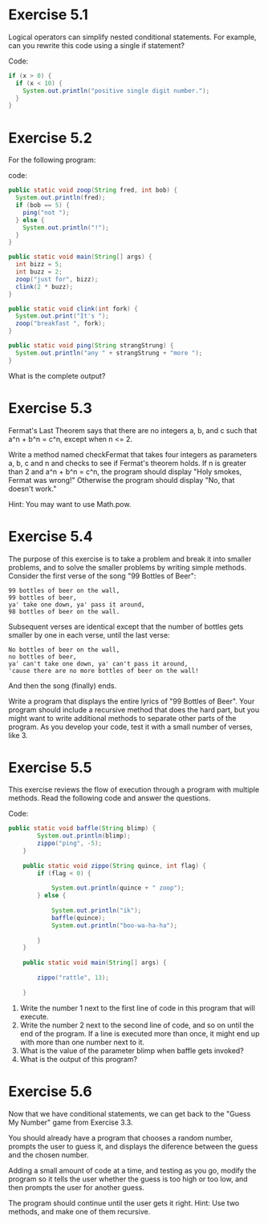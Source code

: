 # Exercise 5.1

Logical operators can simplify nested conditional statements.
For example, can you rewrite this code using a single if statement?

Code:
```java
if (x > 0) {
  if (x < 10) {
    System.out.println("positive single digit number.");
  }
}
```

# Exercise 5.2

For the following program:

code:

```java
public static void zoop(String fred, int bob) {
  System.out.println(fred);
  if (bob == 5) {
    ping("not ");
  } else {
    System.out.println("!");
  }
}

public static void main(String[] args) {
  int bizz = 5;
  int buzz = 2;
  zoop("just for", bizz);
  clink(2 * buzz);
}

public static void clink(int fork) {
  System.out.print("It's ");
  zoop("breakfast ", fork);
}

public static void ping(String strangStrung) {
  System.out.println("any " + strangStrung + "more ");
}


```

What is the complete output?

# Exercise 5.3

Fermat's Last Theorem says that there are no integers a, b,
and c such that a^n + b^n = c^n, except when n <= 2.

Write a method named checkFermat that takes four integers as parameters 
a, b, c and n  and checks to see if Fermat's theorem holds. If n is greater
than 2 and a^n + b^n = c^n, the program should display "Holy smokes, Fermat
was wrong!" Otherwise the program should display "No, that doesn't work."

Hint: You may want to use Math.pow.

# Exercise 5.4

The purpose of this exercise is to take a problem and break
it into smaller problems, and to solve the smaller problems by writing simple
methods. Consider the first verse of the song "99 Bottles of Beer":

    99 bottles of beer on the wall,
    99 bottles of beer,
    ya' take one down, ya' pass it around,
    98 bottles of beer on the wall.

Subsequent verses are identical except that the number of bottles gets smaller
by one in each verse, until the last verse:

    No bottles of beer on the wall,
    no bottles of beer,
    ya' can't take one down, ya' can't pass it around,
    'cause there are no more bottles of beer on the wall!

And then the song (finally) ends.

Write a program that displays the entire lyrics of "99 Bottles of Beer". Your
program should include a recursive method that does the hard part, but you
might want to write additional methods to separate other parts of the program.
As you develop your code, test it with a small number of verses, like 3.

# Exercise 5.5

This exercise reviews the  flow of execution through a program
with multiple methods. Read the following code and answer the questions.

Code:

```java
public static void baffle(String blimp) {
		System.out.println(blimp);
		zippo("ping", -5);
	}
	
	public static void zippo(String quince, int flag) {
		if (flag < 0) {
			
			System.out.println(quince + " zoop");
		} else {
			
			System.out.println("ik"); 
			baffle(quince);
			System.out.println("boo-wa-ha-ha");
		
		}
	}
	
	public static void main(String[] args) {
		
		zippo("rattle", 13);
		
	}
```

1. Write the number 1 next to the first line of code in this program that
will execute.
2. Write the number 2 next to the second line of code, and so on until the
end of the program. If a line is executed more than once, it might end
up with more than one number next to it.
3. What is the value of the parameter blimp when baffle gets invoked?
4. What is the output of this program?

# Exercise 5.6

Now that we have conditional statements, we can get back to
the "Guess My Number" game from Exercise 3.3.

You should already have a program that chooses a random number, prompts
the user to guess it, and displays the diference between the guess and the
chosen number.

Adding a small amount of code at a time, and testing as you go, modify the
program so it tells the user whether the guess is too high or too low, and then
prompts the user for another guess.

The program should continue until the user gets it right. Hint: Use two
methods, and make one of them recursive.

